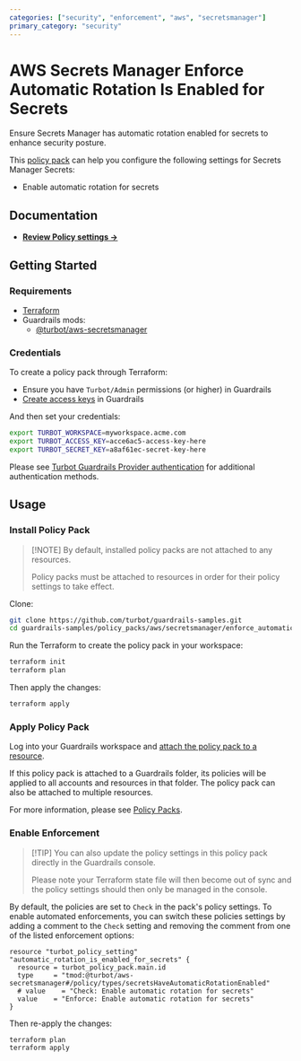 ```yaml
---
categories: ["security", "enforcement", "aws", "secretsmanager"]
primary_category: "security"
---
```


# AWS Secrets Manager Enforce Automatic Rotation Is Enabled for Secrets

Ensure Secrets Manager has automatic rotation enabled for secrets to enhance security posture.

This [policy pack](https://turbot.com/guardrails/docs/concepts/policy-packs) can help you configure the following settings for Secrets Manager Secrets:

- Enable automatic rotation for secrets

## Documentation

- **[Review Policy settings →](https://hub.guardrails.turbot.com/policy-packs/enforce_automatic_rotation_is_enabled_for_secrets/settings)**

## Getting Started

### Requirements

- [Terraform](https://developer.hashicorp.com/terraform/install)
- Guardrails mods:
  - [@turbot/aws-secretsmanager](https://hub.guardrails.turbot.com/mods/aws/mods/aws-secretsmanager)

### Credentials

To create a policy pack through Terraform:

- Ensure you have `Turbot/Admin` permissions (or higher) in Guardrails
- [Create access keys](https://turbot.com/guardrails/docs/guides/iam/access-keys#generate-a-new-guardrails-api-access-key) in Guardrails

And then set your credentials:

```sh
export TURBOT_WORKSPACE=myworkspace.acme.com
export TURBOT_ACCESS_KEY=acce6ac5-access-key-here
export TURBOT_SECRET_KEY=a8af61ec-secret-key-here
```

Please see [Turbot Guardrails Provider authentication](https://registry.terraform.io/providers/turbot/turbot/latest/docs#authentication) for additional authentication methods.

## Usage

### Install Policy Pack

> [\!NOTE]
> By default, installed policy packs are not attached to any resources.
>
> Policy packs must be attached to resources in order for their policy settings to take effect.

Clone:

```sh
git clone https://github.com/turbot/guardrails-samples.git
cd guardrails-samples/policy_packs/aws/secretsmanager/enforce_automatic_rotation_is_enabled_for_secrets
```

Run the Terraform to create the policy pack in your workspace:

```sh
terraform init
terraform plan
```

Then apply the changes:

```sh
terraform apply
```

### Apply Policy Pack

Log into your Guardrails workspace and [attach the policy pack to a resource](https://turbot.com/guardrails/docs/guides/policy-packs#attach-a-policy-pack-to-a-resource).

If this policy pack is attached to a Guardrails folder, its policies will be applied to all accounts and resources in that folder. The policy pack can also be attached to multiple resources.

For more information, please see [Policy Packs](https://turbot.com/guardrails/docs/concepts/policy-packs).

### Enable Enforcement

> [\!TIP]
> You can also update the policy settings in this policy pack directly in the Guardrails console.
>
> Please note your Terraform state file will then become out of sync and the policy settings should then only be managed in the console.

By default, the policies are set to `Check` in the pack's policy settings. To enable automated enforcements, you can switch these policies settings by adding a comment to the `Check` setting and removing the comment from one of the listed enforcement options:

```hcl
resource "turbot_policy_setting" "automatic_rotation_is_enabled_for_secrets" {
  resource = turbot_policy_pack.main.id
  type     = "tmod:@turbot/aws-secretsmanager#/policy/types/secretsHaveAutomaticRotationEnabled"
  # value    = "Check: Enable automatic rotation for secrets"
  value    = "Enforce: Enable automatic rotation for secrets"
}
```

Then re-apply the changes:

```sh
terraform plan
terraform apply
```
